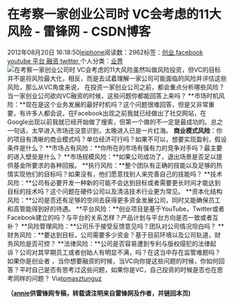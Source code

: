 
# 在考察一家创业公司时 VC会考虑的11大风险 - 雷锋网 - CSDN博客


2012年08月20日 16:18:50[leiphone](https://me.csdn.net/leiphone)阅读数：2962标签：[创业																](https://so.csdn.net/so/search/s.do?q=创业&t=blog)[facebook																](https://so.csdn.net/so/search/s.do?q=facebook&t=blog)[youtube																](https://so.csdn.net/so/search/s.do?q=youtube&t=blog)[平台																](https://so.csdn.net/so/search/s.do?q=平台&t=blog)[融资																](https://so.csdn.net/so/search/s.do?q=融资&t=blog)[twitter																](https://so.csdn.net/so/search/s.do?q=twitter&t=blog)[
							](https://so.csdn.net/so/search/s.do?q=融资&t=blog)[
																					](https://so.csdn.net/so/search/s.do?q=平台&t=blog)个人分类：[业界																](https://blog.csdn.net/leiphone/article/category/873390)
[
																								](https://so.csdn.net/so/search/s.do?q=平台&t=blog)
[
				](https://so.csdn.net/so/search/s.do?q=youtube&t=blog)
[
			](https://so.csdn.net/so/search/s.do?q=youtube&t=blog)
[
		](https://so.csdn.net/so/search/s.do?q=facebook&t=blog)
[
	](https://so.csdn.net/so/search/s.do?q=创业&t=blog)
![在考察一家创业公司时 VC会考虑的11大风险](http://www.leiphone.com/wp-content/uploads/2012/08/risk2-150x150.jpg)虽然叫做风险投资，但VC的目标并不是将风险最大化，相反，而是去试着理解一家公司可能面临的风险并评估这些风险，那么从VC角度来说，
 在投资一家创业公司之前，都会重点分析哪些风险？当一家创业公司欲向VC融资的时候，这些问题你都能回答上来吗？
**市场时机风险：**现在是这个业务发展的最好时机吗？这个问题很难回答，但是又非常重要，有许多人都会说，在Facebook出现之前我就已经做出了社交网站，在Google出现以前我就已经开始做了搜索，但第一个做的不一定是最成功的。总之一句话，太早进入市场还没意识到，太晚进入已是一片红海。
**商业模式风险**：你的项目有清晰的商业模式吗？单位经济可行吗？如果不可以，想要实现盈利，假设条件是什么？
**市场占有风险：**你所在的市场有强有力的竞争对手吗？最主要的进入壁垒是什么？
**市场规模风险：**如果公司成功了，退出场景是否足以提供基金所要求的各种回报。
**执行风险：**整个团队有正确的技能以及足够的热情实现他们的目标吗？如果没有，他们愿意找别人来完善自己的技能吗？
**技术风险：**公司有必要开发一种新的可能不会达到目标或者需要更长时间才能达到目标的技术吗？这个问题在硬件公司以及清洁技术行业更为常见。
**资本化结构风险：**公司是否还有足够的空间去获得更多资金发展公司，同时又能确保员工和高管能得到好的待遇。
**平台风险：**创业项目是基于YouTube，Twitter或者Facebook建立的吗？与平台的关系怎样？产品计划与平台方向是否一致或者互补？
**风险管理风险：**公司乐于接受反馈意见吗？团队对公司情况坦白吗？
**财务风险：**要达到目标，公司需要多少资金？基于目前环境以及公司轨道，财务风险是否可控？
**法律风险：**公司是否容易遭到专利与版权侵犯的法律起诉？公司对其早期员工或者创始人有明显不满，吗？在这当中存在监管难题吗？
如果你是创业者 ，当你想要融资的时候，当VC向你提这些问题的时候，你如何回答？平时自己是否有思考过这些问题，如果你是VC，自己投资的时候是否也在思考同样的问题？
Via[tomasztunguz](http://tomasztunguz.com/2012/06/15/the-11-risks-vcs-evaluate/#comments)

**（****[annie](http://www.leiphone.com/author/annie)****供****雷锋网****专稿，转载请注明来自雷锋网及作者，并链回本页)**

